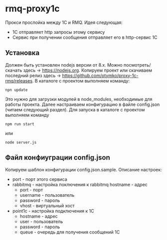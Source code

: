 # rmq-proxy1c
Прокси прослойка между 1С и RMQ. Идея следующая:
* 1С отправляет http запросы этому сервису
* Сервис при получении сообщения отправляет его в http-сервис 1С

## Установка
Должен быть установлен nodejs версии от 8.х. Можно посмотреть/скачать здесь -> https://nodejs.org. Копируем проект или скачиваем последний релиз здесь -> https://github.com/otymko/proxy-1c-rmq/releases.
В каталоге с проектом выполняем команду:
```
npn update
```
Это нужно для загрузки модулей в node_modules, необходимые для работы проекта.
Далее настраиваем конфигурацию в файле config.json (читаем следующий раздел).
Для запуска в каталоге с проектом выполняем команду
```
npm run start
```
или
```
node server.js
```

## Файл конфиуграции config.json
Копируем шаблон конфигурации config.json.sample. Описание настроек:
* port - порт этого сервиса
* rabbitmq - настройка поключения к rabbitmq
 hostname - адрес
  * port - порт
  * username - пользователь
  * password - пароль
  * vhost - виртуальный хост
* point1c - настройка подключения к 1С
  * hostname - адрес
  * user - пользователь
  * password - пароль
  * queue - очередь для получения сообщений 1С
